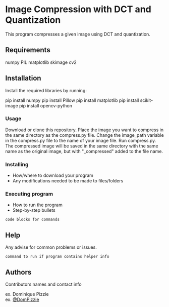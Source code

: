 # Image Compression with DCT and Quantization


This program compresses a given image using DCT and quantization.


## Requirements

numpy
PIL
matplotlib
skimage
cv2

## Installation

Install the required libraries by running:

pip install numpy
pip install Pillow
pip install matplotlib
pip install scikit-image
pip install opencv-python

### Usage

Download or clone this repository.
Place the image you want to compress in the same directory as the compress.py file.
Change the image_path variable in the compress.py file to the name of your image file.
Run compress.py.
The compressed image will be saved in the same directory with the same name as the original image, but with "_compressed" added to the file name.

### Installing

* How/where to download your program
* Any modifications needed to be made to files/folders

### Executing program

* How to run the program
* Step-by-step bullets
```
code blocks for commands
```

## Help

Any advise for common problems or issues.
```
command to run if program contains helper info
```

## Authors

Contributors names and contact info

ex. Dominique Pizzie  
ex. [@DomPizzie](https://twitter.com/dompizzie)

